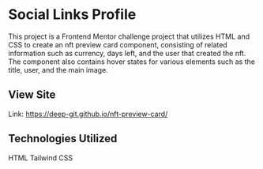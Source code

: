 # Social Links Profile
This project is a Frontend Mentor challenge project that utilizes HTML and CSS to create an nft preview card component, consisting of related information such as currency, days left, and the user that created the nft. The component also contains hover states for various elements such as the title, user, and the main image.

## View Site
Link: https://deep-git.github.io/nft-preview-card/

## Technologies Utilized
HTML
Tailwind CSS
